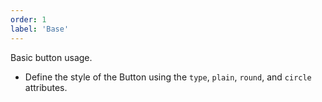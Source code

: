 ```yaml
---
order: 1
label: 'Base'
---
```


Basic button usage.

- Define the style of the Button using the `type`, `plain`, `round`, and `circle` attributes.
